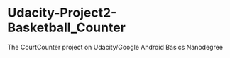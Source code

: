 # Udacity-Project2-Basketball_Counter
The CourtCounter project on Udacity/Google Android Basics Nanodegree
